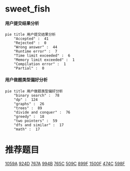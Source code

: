 # sweet_fish

<!-- tabs:start -->



#### **用户提交结果分析**

```mermaid
pie title 用户提交结果分析
    "Accepted" :  41
    "Rejected" :  0
    "Wrong answer" :  44
    "Runtime error" :  7
    "Time limit exceeded" :  6
    "Memory limit exceeded" :  1
    "Compilation error" :  1
    "Partial" :  0
```

#### **用户做题类型偏好分析**

```mermaid
pie title 用户做题类型偏好分析
    "binary search" :  78
    "dp" :  124
    "graphs" :  26
    "trees" :  89
    "divide and conquer" :  76
    "greedy" :  18
    "two pointers" :  59
    "dfs and similar" :  17
    "math" :  17
```



<!-- tabs:end -->
# 推荐题目
[1059A](https://codeforces.com/contest/1059/problem/A)
[924D](https://codeforces.com/contest/924/problem/D)
[767A](https://codeforces.com/contest/767/problem/A)
[994B](https://codeforces.com/contest/994/problem/B)
[765C](https://codeforces.com/contest/765/problem/C)
[509C](https://codeforces.com/contest/509/problem/C)
[899F](https://codeforces.com/contest/899/problem/F)
[1500F](https://codeforces.com/contest/1500/problem/F)
[474C](https://codeforces.com/contest/474/problem/C)
[598F](https://codeforces.com/contest/598/problem/F)
